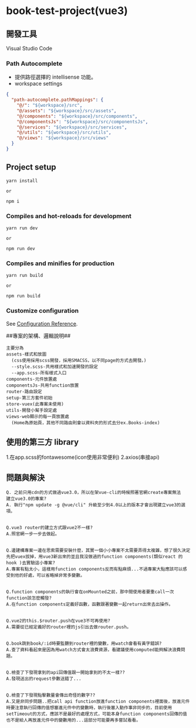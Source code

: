 # book-test-project(vue3)

## 開發工具 ##
Visual Studio Code

### Path Autocomplete ###
+ 提供路徑選擇的 intellisense 功能。
+ workspace settings
``` json
{
  "path-autocomplete.pathMappings": {
    "@/": "${workspace}/src",
    "@/assets": "${workspace}/src/assets",
    "@/components": "${workspace}/src/components",
    "@/componentsJs": "${workspace}/src/componentsJs",
    "@/services": "${workspace}/src/services",
    "@/utils": "${workspace}/src/utils",
    "@/views": "${workspace}/src/views"
  }
}
```

## Project setup
```
yarn install

or

npm i
```

### Compiles and hot-reloads for development
```
yarn run dev

or

npm run dev
```

### Compiles and minifies for production
```
yarn run build

or

npm run build
```

### Customize configuration
See [Configuration Reference](https://cli.vuejs.org/config/).

##專案的架構、邏輯說明##
```
主要分為
assets-樣式和放圖
  (css使用採用scss開發，採用SMACSS，以不同page的方式去開發。)
  --style.scss-共用樣式和加速開發的設定
  --app.scss-所有樣式入口
components-元件放置處
componentsJs-共用function放置
router-路由設定
setup-第三方套件初始
store-vuex(此專案未使用)
utils-開發小幫手設定處
views-web顯示的每一頁放置處
  (Home為原始頁，其他不同路由則會以資料夾的形式去分ex.Books-index)
```


## 使用的第三方 library ##
1.在app.scss的fontawesome(icon使用非常便利)
2.axios(串接api)

## 問題與解決 ##
```
Q. 之前只用cdn的方式做過vue3.0，所以在架vue-cli的時候照著官網create專案無法
建立vue3.0的專案?
A. 執行"npm update -g @vue/cli" 升級至少到4.0以上的版本才會出現建立vue3的選項。


Q.vue3 router的建立方式跟vue2不一樣?
A.照官網一步一步去做起。


Q.邊建構專案一邊在思索需要安裝什麼，其實一個小小專案不太需要弄得太複雜，想了很久決定先把vuex拔掉，用vue3新出來的並且我沒做過的function components(類似react 的hook )去實驗這小專案?
A.專案有點太小，這樣用function components反而有點麻煩...不過專案大點應該可以感受到他的好處，可以省略掉非常多變數。


Q.function components的執行會在onMounted之前，那中間使用者要重call一次function該怎麼觸發?
A.在function components定義好函數，函數跟著變數一起return出來去出操作。


Q.vue2的this.$router.push在vue3不可再使用?
A.需要從已經定義好的router裡的js引出去做router.push。


Q.book跳到book/:id時要監聽到router裡的變數，用watch會看有黃字錯誤?
A.查了資料看起來是因為用watch方式會太浪費資源，看建議使用computed能夠解決浪費問題。


Q.檢查了下發現拿到的api回傳值跟一開始拿到的不太一樣??
A.發現送出的request參數送錯了...


Q.檢查了下發現點擊數量會傳出奇怪的數字??
A.又是非同步問題..把call api function放進function components裡面後，放進元件時要注意執行回傳的值想塞進元件中的變數時，執行後塞入動作事非同步的，目前使用setTimeout的方式，應該不是最好的處理方式，可能本身function components回傳的值也不是給人再放進元件中的變數用的...這部分可能要再多嘗試看看。
```

